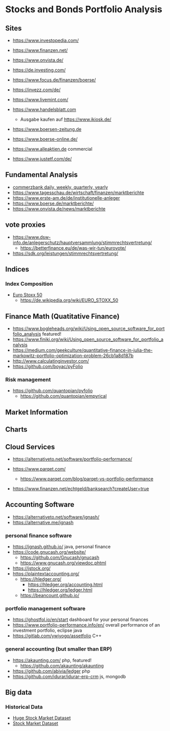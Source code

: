 


# Stocks and Bonds Portfolio Analysis

## Sites

* https://www.investopedia.com/
* https://www.finanzen.net/
* https://www.onvista.de/
* https://de.investing.com/
* https://www.focus.de/finanzen/boerse/
* https://invezz.com/de/
* https://www.livemint.com/


* https://www.handelsblatt.com
  + Ausgabe kaufen auf https://www.ikiosk.de/
* https://www.boersen-zeitung.de
* https://www.boerse-online.de/
* https://www.alleaktien.de commercial
* https://www.justetf.com/de/

## Fundamental Analysis

* [commerzbank daily, weekly, quarterly, yearly](https://www.commerzbank.de/portal/de/privatkunden/sparen-anlegen/wissen/maerkte-kurse-analysen/maerkte-kurse-analysen.html)
* https://www.tagesschau.de/wirtschaft/finanzen/marktberichte
* https://www.erste-am.de/de/institutionelle-anleger
* https://www.boerse.de/marktberichte/
* https://www.onvista.de/news/marktberichte

## vote proxies

* https://www.dsw-info.de/anlegerschutz/hauptversammlung/stimmrechtsvertretung/
  + https://betterfinance.eu/de/was-wir-tun/eurovote/
* https://sdk.org/leistungen/stimmrechtsvertretung/

## Indices

### Index Composition

* [Euro Stoxx 50](https://www.boerse.de/gewichtung/Euro-Stoxx-50-Aktien/EU0009658145)
  + https://de.wikipedia.org/wiki/EURO_STOXX_50

## Finance Math (Quatitative Finance)

* https://www.bogleheads.org/wiki/Using_open_source_software_for_portfolio_analysis featured!
* https://www.finiki.org/wiki/Using_open_source_software_for_portfolio_analysis
* https://medium.com/geekculture/quantitative-finance-in-julia-the-markowitz-portfolio-optimization-problem-26cb1a8d187b
* http://www.calculatinginvestor.com/
* https://github.com/boyac/pyFolio

### Risk management

* https://github.com/quantopian/pyfolio
  + https://github.com/quantopian/empyrical

## Market Information

## Charts

## Cloud Services

* https://alternativeto.net/software/portfolio-performance/

* https://www.parqet.com/
  + https://www.parqet.com/blog/parqet-vs-portfolio-performance
* https://www.finanzen.net/echtgeld/banksearch?createUser=true

## Accounting Software

* https://alternativeto.net/software/jgnash/
* https://alternative.me/jgnash

### personal finance software

* https://jgnash.github.io/ java, personal finance
* https://code.gnucash.org/website/
  + https://github.com/Gnucash/gnucash
  + https://www.gnucash.org/viewdoc.phtml
* https://jstock.org/
* https://plaintextaccounting.org/
  + https://hledger.org/
    - https://hledger.org/accounting.html
    - https://hledger.org/ledger.html
  + https://beancount.github.io/

### portfolio management software

* https://ghostfol.io/en/start dashboard for your personal finances
* https://www.portfolio-performance.info/en/ overall performance of an investment portfolio, eclipse java
* https://gitlab.com/ywiyogo/assetfolio C++

### general accounting (but smaller than ERP)

* https://akaunting.com/ php, featured!
  + https://github.com/akaunting/akaunting
* https://github.com/abivia/ledger php
* https://github.com/idurar/idurar-erp-crm js, mongodb

## Big data

### Historical Data

* [Huge Stock Market Dataset](https://www.kaggle.com/datasets/borismarjanovic/price-volume-data-for-all-us-stocks-etfs)
* [Stock Market Dataset](https://www.kaggle.com/datasets/jacksoncrow/stock-market-dataset)
